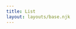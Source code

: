 ```yaml
---
title: List
layout: layouts/base.njk
---
```


<div class="container">
  <table id="home-films"> </table>
</div>
